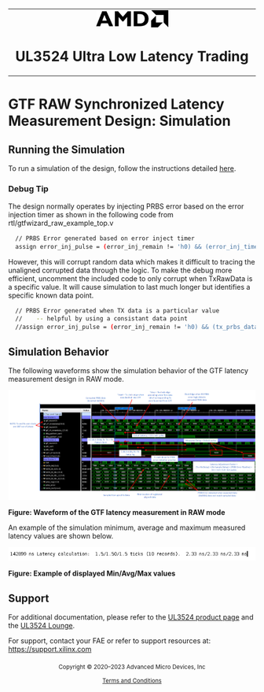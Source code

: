 <table class="sphinxhide" width="100%">
 <tr width="100%">
    <td align="center"><img src="https://raw.githubusercontent.com/Xilinx/Image-Collateral/main/xilinx-logo.png" width="30%"/><h1>UL3524 Ultra Low Latency Trading</h1>
    </td>
 </tr>
</table>

# GTF RAW Synchronized Latency Measurement Design: Simulation

## Running the Simulation

To run a simulation of the design, follow the instructions detailed [here](../../../../Docs/simulating_a_design.md).

### Debug Tip

The design normally operates by injecting PRBS error based on the error injection timer as shown in the following code from rtl/gtfwizard_raw_example_top.v

```bash
  // PRBS Error generated based on error inject timer
  assign error_inj_pulse = (error_inj_remain != 'h0) && (error_inj_timer == 'h1);
```

However, this will corrupt random data which makes it difficult to tracing the unaligned corrupted data through the logic.  To make the debug more efficient, uncomment the included code to only corrupt when TxRawData is a specific value.  It will cause simulation to last much longer but identifies a specific known data point.

```bash
  // PRBS Error generated when TX data is a particular value 
  //    -- helpful by using a consistant data point
  //assign error_inj_pulse = (error_inj_remain != 'h0) && (tx_prbs_data[16*(0+1)-1:16*0] == 'h0004);
```

## Simulation Behavior

The following waveforms show the simulation behavior of the GTF latency measurement design in RAW mode.

![Waveform of the GTF latency measurement in RAW mode](images/gtfraw_phase_timing_sim.png)

**Figure: Waveform of the GTF latency measurement in RAW mode**

An example of the simulation minimum, average and maximum measured latency values are shown below.

![Example of displayed Min/Avg/Max values](images/gtfraw_phase_sim_log.png)

**Figure: Example of displayed Min/Avg/Max values**

## Support

For additional documentation, please refer to the [UL3524 product page](https://www.xilinx.com/products/boards-and-kits/alveo/ul3524.html) and the [UL3524 Lounge](https://www.xilinx.com/member/ull-ea.html).

For support, contact your FAE or refer to support resources at: <https://support.xilinx.com>

<p class="sphinxhide" align="center"><sub>Copyright © 2020–2023 Advanced Micro Devices, Inc</sub></p>

<p class="sphinxhide" align="center"><sup><a href="https://www.amd.com/en/corporate/copyright">Terms and Conditions</a></sup></p>
